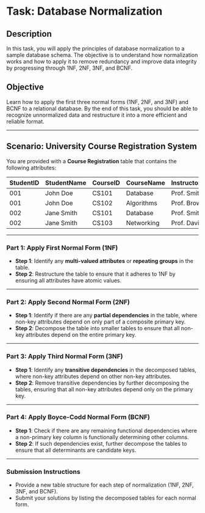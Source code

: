 # Task: Database Normalization

## Description
In this task, you will apply the principles of database normalization to a sample database schema. The objective is to understand how normalization works and how to apply it to remove redundancy and improve data integrity by progressing through 1NF, 2NF, 3NF, and BCNF.

## Objective
Learn how to apply the first three normal forms (1NF, 2NF, and 3NF) and BCNF to a relational database. By the end of this task, you should be able to recognize unnormalized data and restructure it into a more efficient and reliable format.

---

## Scenario: University Course Registration System
You are provided with a **Course Registration** table that contains the following attributes:

| StudentID | StudentName | CourseID | CourseName | InstructorName | InstructorOffice | CourseTime |
|-----------|-------------|----------|------------|----------------|------------------|------------|
| 001       | John Doe    | CS101    | Database   | Prof. Smith    | Room 202         | 10:00 AM   |
| 001       | John Doe    | CS102    | Algorithms | Prof. Brown    | Room 204         | 11:00 AM   |
| 002       | Jane Smith  | CS101    | Database   | Prof. Smith    | Room 202         | 10:00 AM   |
| 002       | Jane Smith  | CS103    | Networking | Prof. Davis    | Room 205         | 12:00 PM   |

---

### Part 1: Apply First Normal Form (1NF)
- **Step 1**: Identify any **multi-valued attributes** or **repeating groups** in the table.
- **Step 2**: Restructure the table to ensure that it adheres to 1NF by ensuring all attributes have atomic values.

---

### Part 2: Apply Second Normal Form (2NF)
- **Step 1**: Identify if there are any **partial dependencies** in the table, where non-key attributes depend on only part of a composite primary key.
- **Step 2**: Decompose the table into smaller tables to ensure that all non-key attributes depend on the entire primary key.

---

### Part 3: Apply Third Normal Form (3NF)
- **Step 1**: Identify any **transitive dependencies** in the decomposed tables, where non-key attributes depend on other non-key attributes.
- **Step 2**: Remove transitive dependencies by further decomposing the tables, ensuring that all non-key attributes depend only on the primary key.

---

### Part 4: Apply Boyce-Codd Normal Form (BCNF)
- **Step 1**: Check if there are any remaining functional dependencies where a non-primary key column is functionally determining other columns.
- **Step 2**: If such dependencies exist, further decompose the tables to ensure that all determinants are candidate keys.

---

### Submission Instructions
- Provide a new table structure for each step of normalization (1NF, 2NF, 3NF, and BCNF).
- Submit your solutions by listing the decomposed tables for each normal form.
